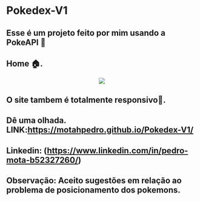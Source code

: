 # Pokedex-V1

 
## Esse é um projeto feito por mim usando a PokeAPI 📝<br>
<P>
  
  <p align="center">
    
   ## Home 🏠.

   <p align="center">

   <img width="" height="" src="https://github.com/MotahPedro/Pokedex-V1/assets/111978930/59fd5883-210a-4468-bae9-e14476b7136d">
</p>

## O site tambem é totalmente responsivo📱.

## Dê uma olhada. **LINK**:https://motahpedro.github.io/Pokedex-V1/

## Linkedin: (https://www.linkedin.com/in/pedro-mota-b52327260/)

## Observação: Aceito sugestões em relação ao problema de posicionamento dos pokemons.
